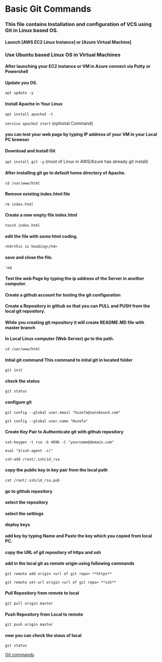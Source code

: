 # Basic Git Commands
### This file contains Installation and configuration of VCS using Git in Linux based OS.

#### Launch [AWS EC2 Linux Instance] or [Azure Virtual Machine]
### Use Ubuntu based Linux OS in Virtual Machines

#### After launching your EC2 instance or VM in Azure connect via Putty or Powershell

#### Update you OS.

`apt update -y` 

#### Install Apache in Your Linux 

`apt install apache2 -t`

`service apache2 start` (optional Command)

#### you can test your web page by typing IP address of your VM in your Local PC browser

#### Download and Install Git

`apt install git -y` (most of Linux in AWS/Azure has already git install)

#### After installing git go to default home directory of Apache.

`cd /var/www/html`

#### Remove existing **index.html** file

`rm index.html`

#### Create a new empty file **index.html** 

`touch index.html`

#### edit the file with some html coding.

`<h4>this is heading</h4>`

#### save and close the file.

`:wq`

#### Test the web Page by typing the ip address of the Server in another computer.

#### Create a **github** account for testing the git configuration

#### Create a Repository in github so that you can **PULL** and **PUSH** from the local git repository.

#### While you creating git repository it will create README.MD file with **master** branch

#### In Local Linux computer (Web Server) go to the path.

`cd /var/www/html`

#### Intial git command **This command to inital git in located folder**

`git init`

#### check the status 

`git status`

#### configure git 

`git config --global user.email "huzefa@sansbound.com"`

`git config --global user.name "Huzefa"`

#### Create Key Pair to Authenticate git with github repository

`ssh-keygen -t rsa -b 4096 -C "yourname@domain.com"` 

`eval "$(ssh-agent -s)"` 

`ssh-add /root/.ssh/id_rsa`

#### copy the public key in key pair from the local path

`cat /root/.ssh/id_rsa.pub`

#### go to github repository
#### select the repository
#### select the settings
#### deploy keys
#### add key by typing Name and Paste the key which you copied from local PC.

#### copy the URL of git repository of **https** and **ssh**
#### add in the local git as **remote origin** using following commands

`git remote add origin <url of git repo> **https**`

`git remote set-url origin <url of git repo> **ssh**`

#### Pull Repository from remote to local

`git pull origin master`

#### Push Repository from Local to remote

`git push origin master`

#### now you can check the staus of local

`git status` 

[Git commands](https://github.com/huzefaMD/DevOps/blob/master/Git-Commands.md)
